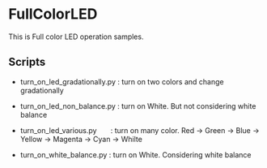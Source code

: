 # FullColorLED
This is Full color LED operation samples.

## Scripts

- turn_on_led_gradationally.py  : turn on two colors and change gradationally 

- turn_on_led_non_balance.py    : turn on White. But not considering white balance

- turn_on_led_various.py        : turn on many color. Red -> Green -> Blue -> Yellow -> Magenta -> Cyan -> Whilte

- turn_on_white_balance.py      : turn on White. Considering white balance
